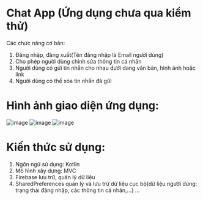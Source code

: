 # Chat App (Ứng dụng chưa qua kiểm thử)
Các chức năng cơ bản:
1. Đăng nhập, đăng xuất(Tên đăng nhập là Email người dùng)
2. Cho phép người dùng chỉnh sửa thông tin cá nhân
3. Người dùng có gửi tin nhắn cho nhau dưới dang văn bản, hình ảnh hoặc link
4. Người dùng có thể xóa tin nhắn đã gửi

# Hình ảnh giao diện ứng dụng:
![image](https://github.com/user-attachments/assets/73a7bbd4-06b7-47e3-858f-8e613744ecd2)
![image](https://github.com/user-attachments/assets/781ac329-aa00-44ca-aad2-63226ad99449)
![image](https://github.com/user-attachments/assets/5d460beb-d6af-4470-a6f0-e8cc61d4b7c8)

# Kiến thức sử dụng: 
1. Ngôn ngữ sử dụng: Kotlin
2. Mô hình xây dựng: MVC
3. Firebase lưu trữ, quản lý dữ liệu
4. SharedPreferences quản lý và lưu trữ dữ liệu cục bộ(dữ liệu người dùng: trạng thái đăng nhập, các thông tin cá nhân,...)
...
